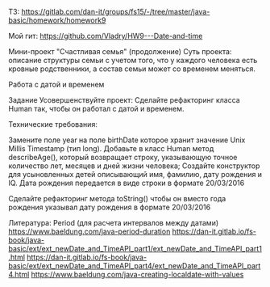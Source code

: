ТЗ:  https://gitlab.com/dan-it/groups/fs15/-/tree/master/java-basic/homework/homework9

Мой гит:   https://github.com/Vladry/HW9---Date-and-time

Мини-проект "Счастливая семья" (продолжение)
Суть проекта: описание структуры семьи с учетом того, что у каждого человека есть кровные родственники, а состав семьи может со временем меняться.

Работа с датой и временем

Задание
Усовершенствуйте проект: Сделайте рефакторинг класса Human так, чтобы он работал с датой и временем.

Технические требования:

Замените поле year на поле birthDate которое хранит значение Unix Millis Timestamp (тип long).
Добавьте в класс Human метод describeAge(), который возвращает строку, указывающую точное количество лет, месяцев и дней жизни человека;
Создайте конструктор для усыновленных детей описывающий имя, фамилию, дату рождения и IQ. Дата рождения передается в виде строки в формате 20/03/2016

Сделайте рефакторинг метода toString() чтобы он вместо года рождения указывал дату рождения в формате 20/03/2016



Литература:
Period (для расчета интервалов между датами)  https://www.baeldung.com/java-period-duration
https://dan-it.gitlab.io/fs-book/java-basic/ext/ext_newDate_and_TimeAPI_part1/ext_newDate_and_TimeAPI_part1.html
https://dan-it.gitlab.io/fs-book/java-basic/ext/ext_newDate_and_TimeAPI_part4/ext_newDate_and_TimeAPI_part4.html
https://www.baeldung.com/java-creating-localdate-with-values

